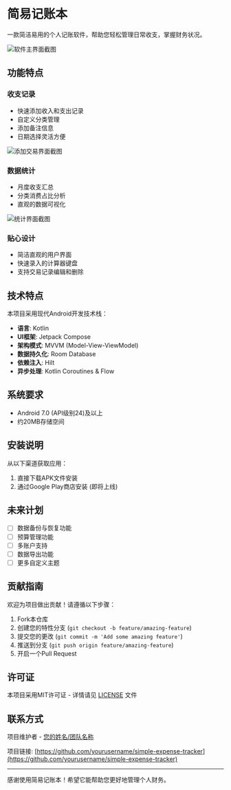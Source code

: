 # 简易记账本

一款简洁易用的个人记账软件，帮助您轻松管理日常收支，掌握财务状况。

![软件主界面截图](screenshots/main_screen.png)
<!-- 这里放置主页面截图，显示交易列表和月度统计 -->

## 功能特点

### 收支记录
- 快速添加收入和支出记录
- 自定义分类管理
- 添加备注信息
- 日期选择灵活方便

![添加交易界面截图](screenshots/add_transaction.png)
<!-- 这里放置添加/编辑交易记录的界面截图 -->

### 数据统计
- 月度收支汇总
- 分类消费占比分析
- 直观的数据可视化

![统计界面截图](screenshots/statistics.png)
<!-- 这里放置统计页面截图，显示饼图或其他数据可视化 -->

### 贴心设计
- 简洁直观的用户界面
- 快速录入的计算器键盘
- 支持交易记录编辑和删除


## 技术特点

本项目采用现代Android开发技术栈：

- **语言**: Kotlin
- **UI框架**: Jetpack Compose
- **架构模式**: MVVM (Model-View-ViewModel)
- **数据持久化**: Room Database
- **依赖注入**: Hilt
- **异步处理**: Kotlin Coroutines & Flow

## 系统要求

- Android 7.0 (API级别24)及以上
- 约20MB存储空间

## 安装说明

从以下渠道获取应用：

1. 直接下载APK文件安装
2. 通过Google Play商店安装 (即将上线)

## 未来计划

- [ ] 数据备份与恢复功能
- [ ] 预算管理功能
- [ ] 多账户支持
- [ ] 数据导出功能
- [ ] 更多自定义主题

## 贡献指南

欢迎为项目做出贡献！请遵循以下步骤：

1. Fork本仓库
2. 创建您的特性分支 (`git checkout -b feature/amazing-feature`)
3. 提交您的更改 (`git commit -m 'Add some amazing feature'`)
4. 推送到分支 (`git push origin feature/amazing-feature`)
5. 开启一个Pull Request

## 许可证

本项目采用MIT许可证 - 详情请见 [LICENSE](LICENSE) 文件

## 联系方式

项目维护者 - [您的姓名/团队名称](mailto:your.email@example.com)

项目链接: [https://github.com/yourusername/simple-expense-tracker](https://github.com/yourusername/simple-expense-tracker)

---

感谢使用简易记账本！希望它能帮助您更好地管理个人财务。
